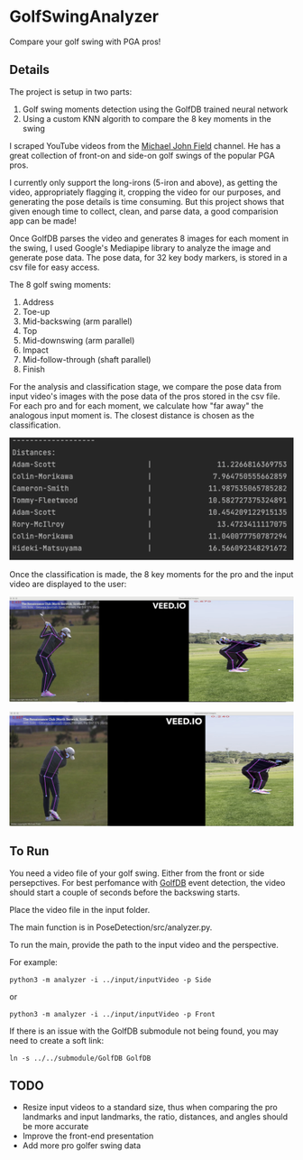 # GolfSwingAnalyzer
Compare your golf swing with PGA pros!

## Details
The project is setup in two parts:
<ol>
  <li>Golf swing moments detection using the GolfDB trained neural network</li>
  <li>Using a custom KNN algorith to compare the 8 key moments in the swing</li>
</ol>

I scraped YouTube videos from the [Michael John Field](https://www.youtube.com/@MichaelJohnField) channel. He has a great collection of front-on and side-on golf swings of the popular PGA pros.

I currently only support the long-irons (5-iron and above), as getting the video, appropriately flagging it, cropping the video for our purposes, and generating the pose details is time consuming. But this project shows that given enough time to collect, clean, and parse data, a good comparision app can be made!

Once GolfDB parses the video and generates 8 images for each moment in the swing, I used Google's Mediapipe library to analyze the image and generate pose data. The pose data, for 32 key body markers, is stored in a csv file for easy access.

The 8 golf swing moments:
<ol>
  <li>Address</li>
  <li>Toe-up</li>
  <li>Mid-backswing (arm parallel)</li>
  <li>Top</li>
  <li>Mid-downswing (arm parallel)</li>
  <li>Impact</li>
  <li>Mid-follow-through (shaft parallel)</li>
  <li>Finish</li>
</ol>

For the analysis and classification stage, we compare the pose data from input video's images with the pose data of the pros stored in the csv file. For each pro and for each moment, we calculate how "far away" the analogous input moment is. The closest distance is chosen as the classification.

![Image example-distance](PoseDetection/exampleOutput/golfcv_distances_eg.png)

Once the classification is made, the 8 key moments for the pro and the input video are displayed to the user:

![Image example1](PoseDetection/exampleOutput/golfcv_eg1.png)

![Image example2](PoseDetection/exampleOutput/golfcv_eg2.png)


## To Run
You need a video file of your golf swing. Either from the front or side persepctives. For best perfomance with [GolfDB](https://github.com/wmcnally/golfdb) event detection, the video should start a couple of seconds before the backswing starts.

Place the video file in the input folder.

The main function is in PoseDetection/src/analyzer.py.

To run the main, provide the path to the input video and the perspective.

For example:
```
python3 -m analyzer -i ../input/inputVideo -p Side
```

or 

```
python3 -m analyzer -i ../input/inputVideo -p Front
```

If there is an issue with the GolfDB submodule not being found, you may need to create a soft link:
```
ln -s ../../submodule/GolfDB GolfDB
```

## TODO
<ul>
  <li>Resize input videos to a standard size, thus when comparing the pro landmarks and input landmarks, the ratio, distances, and angles should be more accurate</li>
  <li>Improve the front-end presentation</li>
  <li>Add more pro golfer swing data</li>
</ul>
